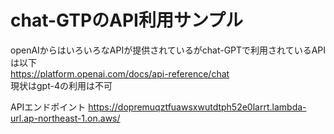 # chat-GTPのAPI利用サンプル

openAIからはいろいろなAPIが提供されているがchat-GPTで利用されているAPIは以下  
https://platform.openai.com/docs/api-reference/chat  
現状はgpt-4の利用は不可


APIエンドポイント
https://dopremuqztfuawsxwutdtph52e0larrt.lambda-url.ap-northeast-1.on.aws/